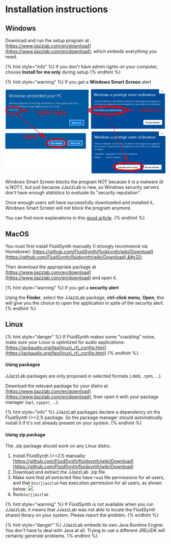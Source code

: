 # Installation instructions

## Windows

Download and run the setup program at [https://www.jjazzlab.com/en/download](https://www.jjazzlab.com/en/download), which embeds everything you need.

{% hint style="info" %}
If you don't have admin rights on your computer, choose **Install for me only** during setup
{% endhint %}

{% hint style="warning" %}
If you get a **Windows Smart Screen** alert

<img src=".gitbook/assets/win10smartscreen.png" alt="" data-size="original">&#x20;

Windows Smart Screen blocks the program NOT because it is a malware (it is NOT!), but just because JJazzLab is new, so Windows security servers don't have enough statistics to evaluate its "security reputation".

Once enough users will have successfully downloaded and installed it, Windows Smart Screen will not block the program anymore.

You can find more explanations in this [good article](https://www.digitalcitizen.life/what-smartscreen-filter-how-does-it-work).
{% endhint %}

## MacOS

You must first install FluidSynth manually (I strongly recommend via Homebrew): [https://github.com/FluidSynth/fluidsynth/wiki/Download](https://github.com/FluidSynth/fluidsynth/wiki/Download).&#x20;

Then download the appropriate package at [https://www.jjazzlab.com/en/download](https://www.jjazzlab.com/en/download) and open it.

{% hint style="warning" %}
If you get a **security alert**

Using the **Finder**, select the JJazzLab package, **ctrl-click menu**, **Open**, this will give you the choice to open the application in spite of the security alert.
{% endhint %}

## Linux

{% hint style="danger" %}
If FluidSynth makes some "crackling" noise, make sure your Linux is optimized for audio applications: [https://jackaudio.org/faq/linux\_rt\_config.html](https://jackaudio.org/faq/linux\_rt\_config.html)
{% endhint %}

#### Using packages

JJazzLab packages are only proposed in selected formats (.deb, .rpm, ...).&#x20;

Download the relevant package for your distro  at [https://www.jjazzlab.com/en/download](https://www.jjazzlab.com/en/download), then open it with your package manager (`apt`, `zypper`, ...).

{% hint style="info" %}
JJazzLab packages declare a dependency on the FluidSynth (>=2.1) package. So the package manager should automatically install it if it's not already present on your system.
{% endhint %}

#### Using zip package&#x20;

The .zip package should work on any Linux distro.

1. &#x20;Install FluidSynth (>=2.1) manually: [https://github.com/FluidSynth/fluidsynth/wiki/Download](https://github.com/FluidSynth/fluidsynth/wiki/Download)
2. Download and extract the JJazzLab .zip file
3. Make sure that all extracted files have `read` file permissions for all users, and that `bin/jjazzlab` has execution permission for all users, as shown below:  ![](<.gitbook/assets/2024-01-03 11\_38\_13-Ubuntu22LTS \[Running] - Oracle VM VirtualBox.png>)
4. Run`bin/jjazzlab`

{% hint style="warning" %}
If FluidSynth is not available when you run JJazzLab, it means that JJazzLab was not able to locate the FluidSynth shared library on your system. Please report the problem.
{% endhint %}

{% hint style="danger" %}
JJazzLab embeds its own Java Runtime Engine. You don't have to deal with Java at all. Trying to use a different JRE/JDK will certainly generate problems.
{% endhint %}
